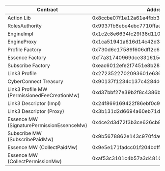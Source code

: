 | Contract                                     | Address                                    |
| -------------------------------------------- | ------------------------------------------ |
| Action Lib                                   | 0x8ccbe07f1e12a61e4fbb3a1895d35dce001ff73a |
| RolesAuthority                               | 0x9937fb8ebe4ebc7710ffaed246584603f390be3e |
| EngineImpl                                   | 0x1c2c8e6634fc29f38d110233b5370a1b7ebbb6e5 |
| EngineProxy                                  | 0x1ca51941a616d14c42d3e3b9e6e687d7f5054c3a |
| Profile Factory                              | 0x730d6e17589f606dff2e6e36c7abd8a8c2b40f91 |
| Essence Factory                              | 0xf7a31740969dce331615d189d355e5edf2b80b70 |
| Subscribe Factory                            | 0xeac6012efe2f7451e8b28139e8d23bb3b540fecb |
| Link3 Profile                                | 0x2723522702093601e6360cae665518c4f63e9da6 |
| CyberConnect Treasury                        | 0x90137f1234c137c4284dd317303f2717c871f70a |
| Link3 Profile MW (PermissionedFeeCreationMw) | 0xd37bbf27e39b2f8c4386bebccda0850eeffd2a82 |
| Link3 Descriptor (Impl)                      | 0x24f869169422f86ebf0c90b6785f9f3534ff08e5 |
| Link3 Descriptor (Proxy)                     | 0x3b131d2d6694a60eb71dff607cc64e6296daa71e |
| Essence MW (SignaturePermissionEssenceMw)    | 0x4ce2d3d72f3b3ce626cb88c8f26a988e89269a97 |
| Subscribe MW (SubscribePaidMw)               | 0x9b5678862e143c970f4a63f57dd8a677f5942c40 |
| Essence MW (CollectPaidMw)                   | 0x9e5e171fadcc01f204bdff12a87f1573e40b0cd2 |
| Essence MW (CollectPermissionMw)             | 0xaf53c3101c4b57a3d48100832ab8d1732b58c64c |
